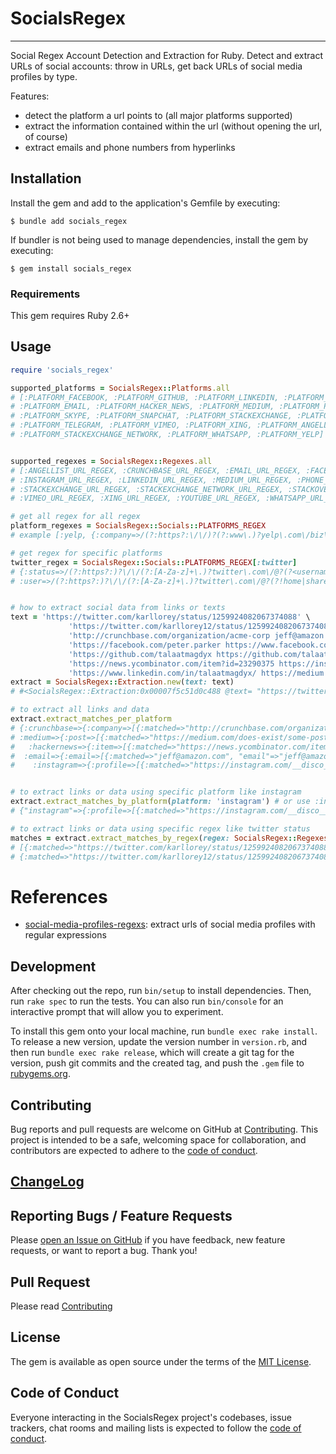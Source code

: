 # SocialsRegex

----
Social Regex Account Detection and Extraction for Ruby. Detect and extract URLs of social accounts: throw in URLs, get back URLs of social media profiles by type.

Features:

- detect the platform a url points to (all major platforms supported)
- extract the information contained within the url (without opening the url, of course)
- extract emails and phone numbers from hyperlinks

## Installation

Install the gem and add to the application's Gemfile by executing:

    $ bundle add socials_regex

If bundler is not being used to manage dependencies, install the gem by executing:

    $ gem install socials_regex

### Requirements
This gem requires Ruby 2.6+

## Usage

```ruby
require 'socials_regex'

supported_platforms = SocialsRegex::Platforms.all
# [:PLATFORM_FACEBOOK, :PLATFORM_GITHUB, :PLATFORM_LINKEDIN, :PLATFORM_TWITTER, :PLATFORM_INSTAGRAM, :PLATFORM_YOUTUBE, 
# :PLATFORM_EMAIL, :PLATFORM_HACKER_NEWS, :PLATFORM_MEDIUM, :PLATFORM_PHONE, :PLATFORM_REDDIT,
# :PLATFORM_SKYPE, :PLATFORM_SNAPCHAT, :PLATFORM_STACKEXCHANGE, :PLATFORM_STACKOVERFLOW, :PLATFORM_STACKOVERFLOW, 
# :PLATFORM_TELEGRAM, :PLATFORM_VIMEO, :PLATFORM_XING, :PLATFORM_ANGELLIST, :PLATFORM_CRUNCHBASE, 
# :PLATFORM_STACKEXCHANGE_NETWORK, :PLATFORM_WHATSAPP, :PLATFORM_YELP]


supported_regexes = SocialsRegex::Regexes.all
# [:ANGELLIST_URL_REGEX, :CRUNCHBASE_URL_REGEX, :EMAIL_URL_REGEX, :FACEBOOK_URL_REGEX, :GITHUB_URL_REGEX, :HACKERNEWS_URL_REGEX,
# :INSTAGRAM_URL_REGEX, :LINKEDIN_URL_REGEX, :MEDIUM_URL_REGEX, :PHONE_URL_REGEX, :REDDIT_URL_REGEX, :SKYPE_URL_REGEX, :SNAPCHAT_URL_REGEX,
# :STACKEXCHANGE_URL_REGEX, :STACKEXCHANGE_NETWORK_URL_REGEX, :STACKOVERFLOW_URL_REGEX, :TELEGRAM_URL_REGEX, :TWITTER_URL_REGEX,
# :VIMEO_URL_REGEX, :XING_URL_REGEX, :YOUTUBE_URL_REGEX, :WHATSAPP_URL_REGEX, :YELP_URL_REGEX] 

# get all regex for all regex
platform_regexes = SocialsRegex::Socials::PLATFORMS_REGEX
# example [:yelp, {:company=>/(?:https?:\/\/)?(?:www\.)?yelp\.com\/biz\/(?<company>[A-Za-z0-9_-]+)/}] 

# get regex for specific platforms 
twitter_regex = SocialsRegex::Socials::PLATFORMS_REGEX[:twitter]
# {:status=>/(?:https?:)?\/\/(?:[A-Za-z]+\.)?twitter\.com\/@?(?<username>[A-Za-z0-9_]+)\/status\/(?<tweet_id>[0-9]+)\/?/,
# :user=>/(?:https?:)?\/\/(?:[A-Za-z]+\.)?twitter\.com\/@?(?!home|share|privacy|tos)(?<username>[A-Za-z0-9_]+)\/?/}


# how to extract social data from links or texts
text = 'https://twitter.com/karllorey/status/1259924082067374088' \
             'https://twitter.com/karllorey12/status/12599240820673740883' \
             'http://crunchbase.com/organization/acme-corp jeff@amazon.com mailto:plususer+test@gmail.com' \
             'https://facebook.com/peter.parker https://www.facebook.com/profile.php?id=100004123456789' \
             'https://github.com/talaatmagdyx https://github.com/talaatmagdyx/socials_regex' \
             'https://news.ycombinator.com/item?id=23290375 https://instagram.com/__disco__dude' \
             'https://www.linkedin.com/in/talaatmagdyx/ https://medium.com/does-exist/some-post-123abc'
extract = SocialsRegex::Extraction.new(text: text)
# #<SocialsRegex::Extraction:0x00007f5c51d0c488 @text= "https://twitter.com/karllorey/status/......">

# to extract all links and data 
extract.extract_matches_per_platform
# {:crunchbase=>{:company=>[{:matched=>"http://crunchbase.com/organization/acme-corp", "organization"=>"acme-corp"}]},
# :medium=>{:post=>[{:matched=>"https://medium.com/does-exist/some-post-123abc", "username"=>nil, "publication"=>"does-exist", "slug"=>"some-post", "post_id"=>"123abc"}]},
#   :hackernews=>{:item=>[{:matched=>"https://news.ycombinator.com/item?id=23290375", "item"=>"23290375"}]},
#  :email=>{:email=>[{:matched=>"jeff@amazon.com", "email"=>"jeff@amazon.com"}, {:matched=>"mailto:plususer+test@gmail.comhttps", "email"=>"plususer+test@gmail.comhttps"}]},
#    :instagram=>{:profile=>[{:matched=>"https://instagram.com/__disco__dudehttps", "username"=>"__disco__dudehttps"}]},


# to extract links or data using specific platform like instagram
extract.extract_matches_by_platform(platform: 'instagram') # or use :instagram
# {"instagram"=>{:profile=>[{:matched=>"https://instagram.com/__disco__dudehttps", "username"=>"__disco__dudehttps"}]}}

# to extract links or data using specific regex like twitter status
matches = extract.extract_matches_by_regex(regex: SocialsRegex::Regexes::TWITTER_URL_REGEX[:status])
# [{:matched=>"https://twitter.com/karllorey/status/1259924082067374088", "username"=>"karllorey", "tweet_id"=>"1259924082067374088"},
# {:matched=>"https://twitter.com/karllorey12/status/12599240820673740883", "username"=>"karllorey12", "tweet_id"=>"12599240820673740883"}]


```

# References
- [social-media-profiles-regexs](https://github.com/lorey/social-media-profiles-regexs):
  extract urls of social media profiles with regular expressions

## Development

After checking out the repo, run `bin/setup` to install dependencies. Then, run `rake spec` to run the tests. You can also run `bin/console` for an interactive prompt that will allow you to experiment.

To install this gem onto your local machine, run `bundle exec rake install`. To release a new version, update the version number in `version.rb`, and then run `bundle exec rake release`, which will create a git tag for the version, push git commits and the created tag, and push the `.gem` file to [rubygems.org](https://rubygems.org).

## Contributing

Bug reports and pull requests are welcome on GitHub at [Contributing](https://github.com/talaatmagdyx/socials_regex/blob/master/.github/CODE_OF_CONDUCT.md). This project is intended to be a safe, welcoming space for collaboration, and contributors are expected to adhere to the [code of conduct](https://github.com/talaatmagdyx/socials_regex/blob/master/CODE_OF_CONDUCT.md).

## [ChangeLog](./CHANGELOG.md)

## Reporting Bugs / Feature Requests

Please [open an Issue on GitHub](https://github.com/talaatmagdyx/socials_regex/issues) if you have feedback, new feature requests, or want to report a bug. Thank you!

## Pull Request
Please read [Contributing](https://github.com/talaatmagdyx/socials_regex/blob/master/.github/PULL_REQUEST_TEMPLATE.md)

## License

The gem is available as open source under the terms of the [MIT License](https://opensource.org/licenses/MIT).

## Code of Conduct

Everyone interacting in the SocialsRegex project's codebases, issue trackers, chat rooms and mailing lists is expected to follow the [code of conduct](https://github.com/talaatmagdyx/socials_regex/blob/master/.github/CODE_OF_CONDUCT.md).
